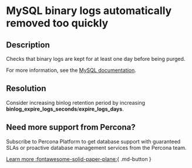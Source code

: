# MySQL binary logs automatically removed too quickly

## Description

Checks that binary logs are kept for at least one day before being purged.

For more information, see the [MySQL documentation](https://dev.mysql.com/doc/refman/8.0/en/replication-options-binary-log.html#sysvar_binlog_expire_logs_seconds).

## Resolution

Consider increasing binlog retention period by increasing **binlog_expire_logs_seconds**/**expire_logs_days**.

## Need more support from Percona?

Subscribe to Percona Platform to get database support with guaranteed SLAs or proactive database management services from the Percona team.

[Learn more :fontawesome-solid-paper-plane:](https://per.co.na/subscribe){ .md-button }
